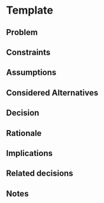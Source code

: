 # Template

## Problem

## Constraints

## Assumptions

## Considered Alternatives

## Decision

## Rationale

## Implications

## Related decisions

## Notes
